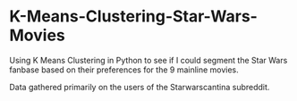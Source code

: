 # K-Means-Clustering-Star-Wars-Movies
Using K Means Clustering in Python to see if I could segment the Star Wars fanbase based on their preferences for the 9 mainline movies. 

Data gathered primarily on the users of the Starwarscantina subreddit.
